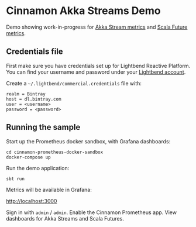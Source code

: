 # Cinnamon Akka Streams Demo

Demo showing work-in-progress for [Akka Stream metrics] and [Scala Future metrics].

[Akka Stream metrics]: https://downloads.lightbend.com/cinnamon/docs/2.10.0-20180523-17f3e6d/instrumentations/akka-streams/akka-streams.html
[Scala Future metrics]: https://downloads.lightbend.com/cinnamon/docs/2.10.0-20180523-17f3e6d/instrumentations/scala/scala-futures.html 


## Credentials file

First make sure you have credentials set up for Lightbend Reactive Platform. You can find your username and password under your [Lightbend account].

Create a `~/.lightbend/commercial.credentials` file with:

```
realm = Bintray
host = dl.bintray.com
user = <username>
password = <password>
```

[Lightbend account]: https://www.lightbend.com/product/lightbend-reactive-platform/credentials


## Running the sample

Start up the Prometheus docker sandbox, with Grafana dashboards:

```
cd cinnamon-prometheus-docker-sandbox
docker-compose up
```

Run the demo application:

```
sbt run
```

Metrics will be available in Grafana:

[http://localhost:3000](http://localhost:3000)

Sign in with `admin` / `admin`. Enable the Cinnamon Prometheus app. View dashboards for Akka Streams and Scala Futures.
